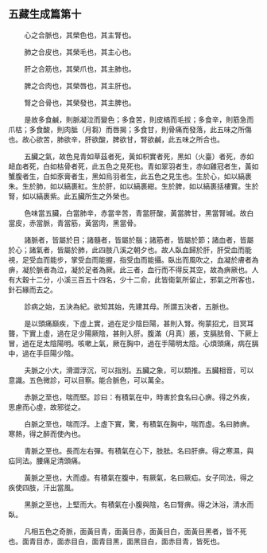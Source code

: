 ## 五藏生成篇第十

<p>&emsp;&emsp;
心之合脈也，其榮色也，其主腎也。
</p>
<p>&emsp;&emsp;
肺之合皮也，其榮毛也，其主心也。
</p>
<p>&emsp;&emsp;
肝之合筋也，其榮爪也，其主肺也。
</p>
<p>&emsp;&emsp;
脾之合肉也，其榮唇也，其主肝也。
</p>
<p>&emsp;&emsp;
腎之合骨也，其榮發也，其主脾也。
</p>
<p>&emsp;&emsp;
是故多食鹹，則脈凝泣而變色；多食苦，則皮槁而毛拔；多食辛，則筋急而爪枯；多食酸，則肉胝（月芻）而唇揭；多食甘，則骨痛而發落，此五味之所傷也。故心欲苦，肺欲辛，肝欲酸，脾欲甘，腎欲鹹，此五味之所合也。
</p>
<p>&emsp;&emsp;
五臟之氣，故色見青如草茲者死，黃如枳實者死，黑如（火臺）者死，赤如衄血者死，白如枯骨者死，此五色之見死也。青如翠羽者生，赤如雞冠者生，黃如蟹腹者生，白如豕膏者生，黑如烏羽者生，此五色之見生也。生於心，如以縞裹朱。生於肺，如以縞裹紅。生於肝，如以縞裹紺。生於脾，如以縞裹括樓實。生於腎，如以縞裹紫。此五臟所生之外榮也。
</p>
<p>&emsp;&emsp;
色味當五臟，白當肺辛，赤當辛苦，青當肝酸，黃當脾甘，黑當腎堿。故白當皮，赤當脈，青當筋，黃當肉，黑當骨。
</p>
<p>&emsp;&emsp;
諸脈者，皆屬於目；諸髓者，皆屬於腦；諸筋者，皆屬於節；諸血者，皆屬於心；諸氣者，皆屬於肺，此四肢八溪之朝夕也。故人臥血歸於肝，肝受血而能視，足受血而能步，掌受血而能握，指受血而能攝。臥出而風吹之，血凝於膚者為痹，凝於脈者為泣，凝於足者為厥。此三者，血行而不得反其空，故為痹厥也。人有大穀十二分，小溪三百五十四名，少十二俞，此皆衛氣所留止，邪氣之所客也，針石緣而去之。
</p>
<p>&emsp;&emsp;
診病之始，五決為紀。欲知其始，先建其母。所謂五決者，五脈也。
</p>
<p>&emsp;&emsp;
是以頭痛巔疾，下虛上實，過在足少陰巨陽，甚則入腎。徇蒙招尤，目冥耳聾，下實上虛，過在足少陽厥陰，甚則入肝。腹滿（月真）脹，支膈胠脅、下厥上冒，過在足太陰陽明。咳嗽上氣，厥在胸中，過在手陽明太陰。心煩頭痛，病在膈中，過在手巨陽少陰。
</p>
<p>&emsp;&emsp;
夫脈之小大，滑澀浮沉，可以指別。五臟之象，可以類推。五臟相音，可以意識。五色微診，可以目察。能合脈色，可以萬全。
</p>
<p>&emsp;&emsp;
赤脈之至也，喘而堅。診曰：有積氣在中，時害於食名曰心痹。得之外疾，思慮而心虛，故邪從之。
</p>
<p>&emsp;&emsp;
白脈之至也，喘而浮。上虛下實，驚，有積氣在胸中，喘而虛。名曰肺痹。寒熱，得之醉而使內也。
</p>
<p>&emsp;&emsp;
青脈之至也。長而左右彈。有積氣在心下，肢胠。名曰肝痹。得之寒濕，與疝同法。腰痛足清頭痛。
</p>
<p>&emsp;&emsp;
黃脈之至也，大而虛。有積氣在腹中，有厥氣，名曰厥疝。女子同法，得之疾使四肢，汗出當風。
</p>
<p>&emsp;&emsp;
黑脈之至也，上堅而大。有積氣在小腹與陰，名曰腎痹。得之沐浴，清水而臥。
</p>
<p>&emsp;&emsp;
凡相五色之奇脈，面黃目青，面黃目赤，面黃目白，面黃目黑者，皆不死也。面青目赤，面赤目白，面青目黑，面黑目白，面赤目青，皆死也。
</p>